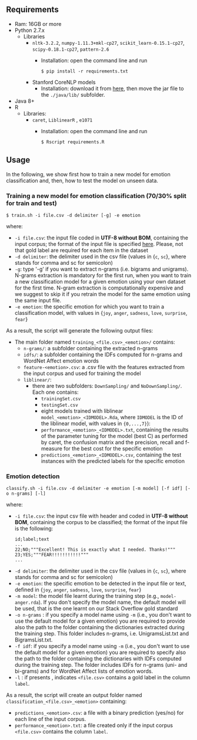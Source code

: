 ## Requirements
* Ram: 16GB or more
* Python 2.7.x
  * Libraries
    * `nltk-3.2.2`, `numpy-1.11.3+mkl-cp27`, `scikit_learn-0.15.1-cp27`, `scipy-0.18.1-cp27`, `pattern-2.6`
      * Installation: open the command line and run
      
        `$ pip install -r requirements.txt`
    * Stanford CoreNLP models
      * Installation: download it from [here](http://nlp.stanford.edu/software/stanford-corenlp-models-current.jar), then move the jar file to the `./java/lib/` subfolder.
* Java 8+
* R
  * Libraries:
    * `caret`, `LiblinearR` , `e1071`
      * Installation: open the command line and run
      
        `$ Rscript requirements.R`

## Usage
In the following, we show first how to train a new model for emotion classification and, then, how to test the model on unseen data.

### Training a new model for emotion classification (70/30% split for train and test)
```
$ train.sh -i file.csv -d delimiter [-g] -e emotion 
```
where:
* `-i file.csv`: the input file coded in **UTF-8 without BOM**, containing the input corpus; the format of the input file is specified [here](https://github.com/collab-uniba/Emotion_and_Polarity_SO/wiki/File-format-for-training-corpus). Please, not that gold label are required for each item in the dataset
* `-d delimiter`: the delimiter used in the csv file (values in {`c`, `sc`}, where stands for comma and sc for semicolon)
* `-g`: type '-g' if you want to extract n-grams (i.e. bigrams and unigrams). N-grams extraction is mandatory for the first run, when you want to train a new classification model for a given emotion using your own dataset for the first time. N-gram extraction is computationally expensive and we suggest to skip it if you retrain the model for the same emotion using the same input file.
* `-e emotion`: the specific emotion for which you want to train a classification model, with values in {`joy`, `anger`, `sadness`, `love`, `surprise`, `fear`}

As a result, the script will generate the following output files:

* The main folder named `training_<file.csv>_<emotion>/` contains:
   * `n-grams/`: a subfolder containing the extracted n-grams
   * `idfs/`: a subfolder containing the IDFs computed for n-grams and WordNet Affect emotion words
   * `feature-<emotion>.csv`: a .csv file with the features extracted from the input corpus and used for training the model
   * `liblinear/`:
     * there are two subfolders: `DownSampling/` and `NoDownSampling/`. Each one contains:
          * `trainingSet.csv`
          * `testingSet.csv`
          * eight models trained with liblinear `model_<emotion>_<IDMODEL>.Rda`, where `IDMODEL` is the ID of the liblinear model, with values in `{0,...,7}`):
          * `performance_<emotion>_<IDMODEL>.txt`, containing the results of the parameter tuning for the model (best C) as performed by caret, the confusion matrix and the precision, recall and f-measure for the best cost for the specific emotion
          * `predictions_<emotion>_<IDMODEL>.csv`, containing the test instances with the predicted labels for the specific emotion

### Emotion detection
```
classify.sh -i file.csv -d delimiter -e emotion [-m model] [-f idf] [-o n-grams] [-l]
```
where:
* `-i file.csv`: the input csv file with header and coded in **UTF-8 without BOM**, containing the corpus to be classified; the format of the input file is the following: 
  ```
  id;label;text
  ...
  22;NO;"""Excellent! This is exactly what I needed. Thanks!"""
  23;YES;"""FEAR!!!!!!!!!!!"""
  ...
  ```
* `-d delimiter`: the delimiter used in the csv file (values in {`c`, `sc`}, where stands for comma and sc for semicolon)
* `-e emotion`: the specific emotion to be detected in the input file or text, defined in {`joy`, `anger`, `sadness`, `love`, `surprise`, `fear`}
* `-m model`: the model file learnt during the training step (e.g., `model-anger.rda`). If you don't specify the model name, the default model will be used, that is the one learnt on our Stack Overflow gold standard
* `-o n-grams` : if you specify a model name using `-m` (i.e., you don't want to use the default model for a given emotion) you are required to provide also the path to the folder containing the dictionaries extracted during the training step. This folder includes n-grams, i.e. UnigramsList.txt and BigramsList.txt. 
* `-f idf`: if you specify a model name using `-m` (i.e., you don't want to use the default model for a given emotion) you are required to specify also the path to the folder containing the dictionaries with IDFs computed during the training step. The folder includes IDFs for n-grams (uni- and bi-grams) and for WordNet Affect lists of emotion words.
* `-l` : if presents , indicates  `<file.csv>` contains a gold label in the column `label`.

As a result, the script will create an output folder named `classification_<file.csv>_<emotion>` containing:
* `predictions_<emotion>.csv`: a file with a binary prediction (yes/no) for each line of the input corpus.
* `performance_<emotion>.txt`: a file created only if the input corpus `<file.csv>` contains the column `label`.
